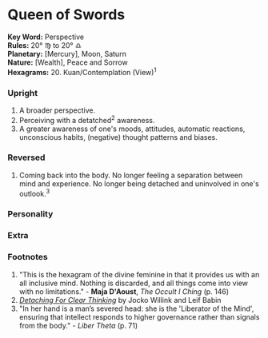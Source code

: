 # Queen of Swords

**Key Word:** Perspective  
**Rules:** 20° ♍︎ to 20° ♎︎  
**Planetary:** [Mercury], Moon, Saturn  
**Nature:** [Wealth], Peace and Sorrow  
**Hexagrams:** 20. Kuan/Contemplation (View)<sup>1</sup>



### Upright

1) A broader perspective.
2) Perceiving with a detatched<sup>2</sup> awareness.
3) A greater awareness of one's moods, attitudes, automatic reactions, unconscious habits, (negative) thought patterns and biases.



### Reversed

1) Coming back into the body. No longer feeling a separation between mind and experience. No longer being detached and uninvolved in one's outlook.<sup>3</sup>



### Personality





### Extra





### Footnotes

1. "This is the hexagram of the divine feminine in that it provides us with an all inclusive mind. Nothing is discarded, and all things come into view with no limitations." - **Maja D'Aoust**, *The Occult I Ching* (p. 146)
2. [*Detaching For Clear Thinking*](https://www.youtube.com/watch?v=_pvgUWFRfnk) by Jocko Willink and Leif Babin
3. "In her hand is a man’s severed head: she is the 'Liberator of the Mind', ensuring that intellect responds to higher governance rather than signals from the body." - *Liber Theta* (p. 71)
